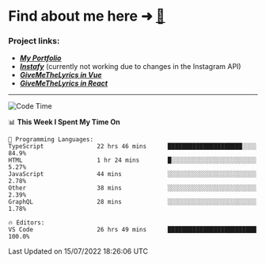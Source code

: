 # Find about me here ➜ [🧑](https://pauabella.dev)

### Project links:
- ***[My Portfolio](https://pauabella.dev)***
- ***[Instafy](https://instafy.me)*** (currently not working due to changes in the Instagram API)
- ***[GiveMeTheLyrics in Vue](https://lyrics.pauabella.dev)***
- ***[GiveMeTheLyrics in React](https://pauabella.dev/GiveMeTheLyrics)***

---
<!--START_SECTION:waka-->
![Code Time](http://img.shields.io/badge/Code%20Time-1%2C284%20hrs%2014%20mins-blue)

📊 **This Week I Spent My Time On** 

```text
💬 Programming Languages: 
TypeScript               22 hrs 46 mins      █████████████████████░░░░   84.9% 
HTML                     1 hr 24 mins        █░░░░░░░░░░░░░░░░░░░░░░░░   5.27% 
JavaScript               44 mins             ░░░░░░░░░░░░░░░░░░░░░░░░░   2.78% 
Other                    38 mins             ░░░░░░░░░░░░░░░░░░░░░░░░░   2.39% 
GraphQL                  28 mins             ░░░░░░░░░░░░░░░░░░░░░░░░░   1.78%

🔥 Editors: 
VS Code                  26 hrs 49 mins      █████████████████████████   100.0%

```


 Last Updated on 15/07/2022 18:26:06 UTC
<!--END_SECTION:waka-->

